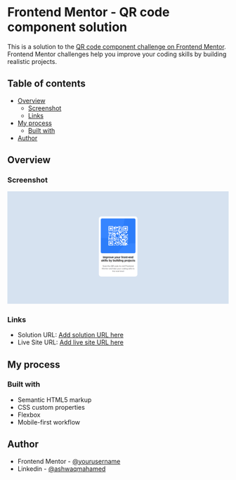 # Frontend Mentor - QR code component solution

This is a solution to the [QR code component challenge on Frontend Mentor](https://www.frontendmentor.io/challenges/qr-code-component-iux_sIO_H). Frontend Mentor challenges help you improve your coding skills by building realistic projects. 

## Table of contents

- [Overview](#overview)
  - [Screenshot](#screenshot)
  - [Links](#links)
- [My process](#my-process)
  - [Built with](#built-with)
- [Author](#author)



## Overview

### Screenshot

![Design preview for the QR code component coding challenge](./screenshot/screenshot.png)
### Links

- Solution URL: [Add solution URL here](https://github.com/ashwaqmaha/qr-code-component)
- Live Site URL: [Add live site URL here](https://ashwaqmaha.github.io/qr-code-component/)

## My process

### Built with

- Semantic HTML5 markup
- CSS custom properties
- Flexbox
- Mobile-first workflow


## Author

- Frontend Mentor - [@yourusername](https://www.frontendmentor.io/profile/yourusername)
- Linkedin - [@ashwaqmahamed](https://www.linkedin.com/in/ashwaq-mahamed-581ab7299/)
